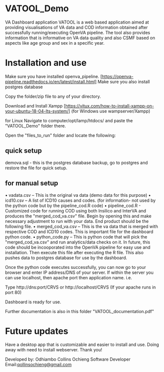 # VATOOL_Demo

VA Dashboard application VATOOL is a web based application aimed at providing visualisations of VA data and COD information obtained after successfully running/executing OpenVA pipeline. The tool also provides information that is informative on VA data quality and also CSMF based on aspects like age group and sex in a specific year.

# Installation and use
Make sure you have installed openva_pipeline. [https://openva-pipeline.readthedocs.io/en/latest/install.html]
Make sure you also install postgres database

Copy the folder/zip file to any of your directory.

Download and Install Xampp [https://vitux.com/how-to-install-xampp-on-your-ubuntu-18-04-lts-system/] (for Windows use wampserver/Xampp)

for Linux
Navigate to computer/opt/lamp/htdocs/ and paste the "VATOOL_Demo" folder there.


Open the "files_to_run" folder and locate the following:

## quick setup 
demova.sql - this is the postgres database backup, go to postgres and restore the file for quick setup.

## for manual setup
• vadata.csv – This is the original va data (demo data for this purpose)
• icd10.csv – A list of ICD10 causes and codes. (for information- not used by the python code but by the pipeline_cod.R code)
• pipeline_cod.R - Customized code for running COD using both Insilico and InterVA and produces the "merged_cod_va.csv" file. Begin by opening this and make necessary adjustment to run with your data. End product should be the following file.
• merged_cod_va.csv – This is the va data that is merged with respective COD and ICD10 codes. This is important file for the dashboard python code. 
• python_code.py – This is python code that will pick the "merged_cod_va.csv" and run analytics/data checks on it. In future, this code should be incooporated into the OpenVA pipeline for easy use and installation. Then execute this file after executing the R file. This also pushes data to postgres database for use by the dashboard.


Once the python code executes successfully, you can now go to your browser and enter IP address/DNS of your server. If within the server you can use localhost, then apache port then application name. i.e.

Type http://dns:port/CRVS or http://localhost/CRVS (If your apache runs in port 80)

Dashboard is ready for use.

Further documentation is also in this folder "VATOOL_documentation.pdf"

# Future updates
Have a desktop app that is customizable and easier to install and use. Doing away with need to install webserver. Thank you!

Developed by:
Odhiambo Collins Ochieng
Software Developer
Email:qollinsochieng@gmail.com
